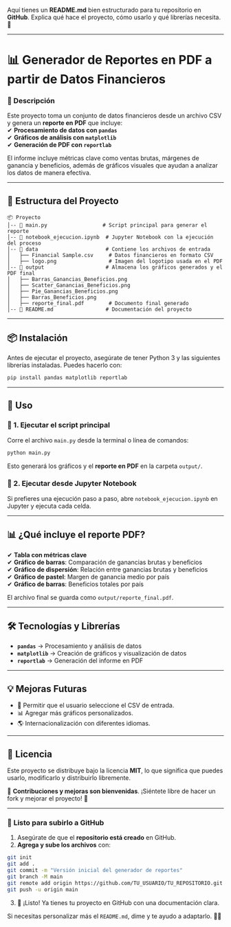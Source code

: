 Aquí tienes un **README.md** bien estructurado para tu repositorio en **GitHub**. Explica qué hace el proyecto, cómo usarlo y qué librerías necesita. 🚀  

---

# **📊 Generador de Reportes en PDF a partir de Datos Financieros**  

### **📌 Descripción**
Este proyecto toma un conjunto de datos financieros desde un archivo CSV y genera un **reporte en PDF** que incluye:  
✔ **Procesamiento de datos con `pandas`**  
✔ **Gráficos de análisis con `matplotlib`**  
✔ **Generación de PDF con `reportlab`**  

El informe incluye métricas clave como ventas brutas, márgenes de ganancia y beneficios, además de gráficos visuales que ayudan a analizar los datos de manera efectiva.  

---

## **📂 Estructura del Proyecto**
```
📦 Proyecto
│-- 📜 main.py                  # Script principal para generar el reporte
│-- 📜 notebook_ejecucion.ipynb  # Jupyter Notebook con la ejecución del proceso
│-- 📂 data                      # Contiene los archivos de entrada
│   ├── Financial Sample.csv     # Datos financieros en formato CSV
│   ├── logo.png                 # Imagen del logotipo usada en el PDF
│-- 📂 output                    # Almacena los gráficos generados y el PDF final
│   ├── Barras_Ganancias_Beneficios.png
│   ├── Scatter_Ganancias_Beneficios.png
│   ├── Pie_Ganancias_Beneficios.png
│   ├── Barras_Beneficios.png
│   ├── reporte_final.pdf        # Documento final generado
│-- 📜 README.md                 # Documentación del proyecto
```

---

## **📦 Instalación**
Antes de ejecutar el proyecto, asegúrate de tener Python 3 y las siguientes librerías instaladas. Puedes hacerlo con:
```bash
pip install pandas matplotlib reportlab
```

---

## **🚀 Uso**
### **📌 1. Ejecutar el script principal**
Corre el archivo `main.py` desde la terminal o línea de comandos:
```bash
python main.py
```
Esto generará los gráficos y el **reporte en PDF** en la carpeta `output/`.

### **📌 2. Ejecutar desde Jupyter Notebook**
Si prefieres una ejecución paso a paso, abre `notebook_ejecucion.ipynb` en Jupyter y ejecuta cada celda.

---

## **📊 ¿Qué incluye el reporte PDF?**
✔ **Tabla con métricas clave**  
✔ **Gráfico de barras**: Comparación de ganancias brutas y beneficios  
✔ **Gráfico de dispersión**: Relación entre ganancias brutas y beneficios  
✔ **Gráfico de pastel**: Margen de ganancia medio por país  
✔ **Gráfico de barras**: Beneficios totales por país  

El archivo final se guarda como `output/reporte_final.pdf`.

---

## **🛠 Tecnologías y Librerías**
- **`pandas`** → Procesamiento y análisis de datos  
- **`matplotlib`** → Creación de gráficos y visualización de datos  
- **`reportlab`** → Generación del informe en PDF  

---

## **💡 Mejoras Futuras**
- 📝 Permitir que el usuario seleccione el CSV de entrada.  
- 📊 Agregar más gráficos personalizados.  
- 🌎 Internacionalización con diferentes idiomas.  

---

## **📄 Licencia**
Este proyecto se distribuye bajo la licencia **MIT**, lo que significa que puedes usarlo, modificarlo y distribuirlo libremente.  

📌 **Contribuciones y mejoras son bienvenidas**. ¡Siéntete libre de hacer un fork y mejorar el proyecto! 🚀  

---

### 🎯 **Listo para subirlo a GitHub**
1. Asegúrate de que el **repositorio está creado** en GitHub.  
2. **Agrega y sube los archivos** con:
```bash
git init
git add .
git commit -m "Versión inicial del generador de reportes"
git branch -M main
git remote add origin https://github.com/TU_USUARIO/TU_REPOSITORIO.git
git push -u origin main
```
3. 🎉 ¡Listo! Ya tienes tu proyecto en GitHub con una documentación clara.  

Si necesitas personalizar más el `README.md`, dime y te ayudo a adaptarlo. 🚀😃

